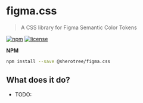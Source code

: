 # figma.css

> A CSS library for Figma Semantic Color Tokens

[![npm][npm-image]][npm-url] [![license][license-image]][license-url]

**NPM**

```sh
npm install --save @sherotree/figma.css
```

## What does it do?

- TODO:

[license-image]: https://img.shields.io/npm/l/@sherotree/figma.css.svg?style=flat-square
[license-url]: LICENSE.md
[npm-image]: https://img.shields.io/npm/v/@sherotree/figma.css.svg?style=flat-square
[npm-url]: https://www.npmjs.com/package/@sherotree/figma.css
